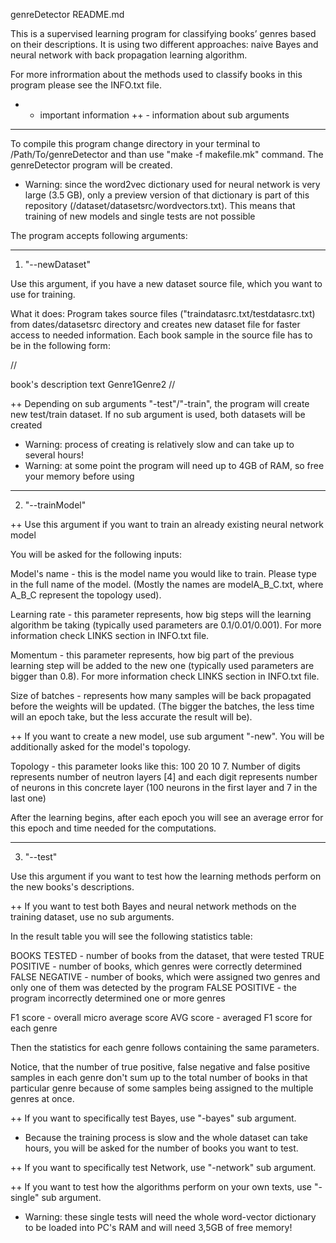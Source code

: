 genreDetector README.md

This is a supervised learning program for classifying books’ genres based on their descriptions. It is using two different approaches: naive Bayes and neural network with back propagation learning algorithm.

For more infrormation about the methods used to classify books in this program please see the INFO.txt file.

*    - important information
++  - information about sub arguments
----------------------------------------

To compile this program change directory in your terminal to /Path/To/genreDetector and than use "make -f makefile.mk" command. The genreDetector program will be created.

* Warning: since the word2vec dictionary used for neural network is very large (3.5 GB), only a preview version of that dictionary is part of this repository (/dataset/datasetsrc/wordvectors.txt). This means that training of new models and single tests are not possible

The program accepts following arguments:

----------------------------------------
1) "--newDataset"

Use this argument, if you have a new dataset source file, which you want to use for training. 

What it does: Program takes source files ("traindatasrc.txt/testdatasrc.txt) from dates/datasetsrc directory and creates new dataset file for faster access to needed information. Each book sample in the source file has to be in the following form:

//
<body>book's description text</body>
<topics>
<d0>Genre1</d0><d0>Genre2</d0>
</topics>
//

++ Depending on sub arguments "-test"/"-train", the program will create new test/train dataset. If no sub argument is used, both datasets will be created

* Warning: process of creating is relatively slow and can take up to several hours!
* Warning: at some point the program will need up to 4GB of RAM, so free your memory before using

----------------------------------------
2) "--trainModel"

++ Use this argument if you want to train an already existing neural network model

You will be asked for the following inputs:

Model's name - this is the model name you would like to train. Please type in the full name of the model. (Mostly the names are modelA_B_C.txt, where A_B_C represent the topology used).

Learning rate - this parameter represents, how big steps will the learning algorithm be taking (typically used parameters are 0.1/0.01/0.001). For more information check LINKS section in INFO.txt file.

Momentum - this parameter represents, how big part of the previous learning step will be added to the new one (typically used parameters are bigger than 0.8). For more information check LINKS section in INFO.txt file.

Size of batches - represents how many samples will be back propagated before the weights will be updated. (The bigger the batches, the less time will an epoch take, but the less accurate the result will be).

++ If you want to create a new model, use sub argument "-new". You will be additionally asked for the model's topology.

Topology - this parameter looks like this: 100 20 10 7. Number of digits represents number of neutron layers [4] and each digit represents number of neurons in this concrete layer (100 neurons in the first layer and 7 in the last one)

After the learning begins, after each epoch you will see an average error for this epoch and time needed for the computations.

----------------------------------------
3) "--test"

Use this argument if you want to test how the learning methods perform on the new books's descriptions.

++ If you want to test both Bayes and neural network methods on the training dataset, use no sub arguments.

In the result table you will see the following statistics table:

BOOKS TESTED - number of books from the dataset, that were tested
TRUE POSITIVE - number of books, which genres were correctly determined
FALSE NEGATIVE - number of books, which were assigned two genres and only one of them was detected by the program
FALSE POSITIVE - the program incorrectly determined one or more genres

F1 score - overall micro average score
AVG score - averaged F1 score for each genre

Then the statistics for each genre follows containing the same parameters.

Notice, that the number of true positive, false negative and false positive samples in each genre don't sum up to the total number of books in that particular genre because of some samples being assigned to the multiple genres at once.


++ If you want to specifically test Bayes, use "-bayes" sub argument.

* Because the training process is slow and the whole dataset can take hours, you will be asked for the number of books you want to test.

++ If you want to specifically test Network, use "-network" sub argument.

++ If you want to test how the algorithms perform on your own texts, use "-single" sub argument.

* Warning: these single tests will need the whole word-vector dictionary to be loaded into PC's RAM and will need 3,5GB of free memory!










